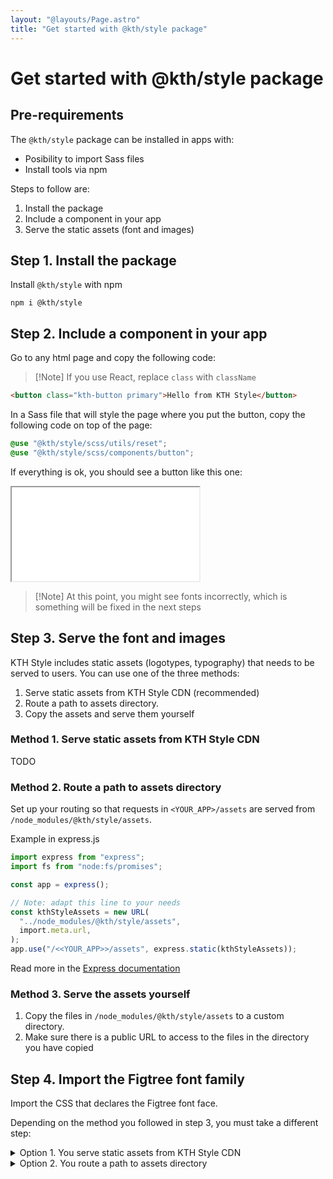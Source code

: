 ```yaml
---
layout: "@layouts/Page.astro"
title: "Get started with @kth/style package"
---
```


# Get started with @kth/style package

## Pre-requirements

The `@kth/style` package can be installed in apps with:

- Posibility to import Sass files
- Install tools via npm

Steps to follow are:

1. Install the package
2. Include a component in your app
3. Serve the static assets (font and images)

## Step 1. Install the package

Install `@kth/style` with npm

```
npm i @kth/style
```

## Step 2. Include a component in your app

Go to any html page and copy the following code:

> [!Note] If you use React, replace `class` with `className`

```html
<button class="kth-button primary">Hello from KTH Style</button>
```

In a Sass file that will style the page where you put the button, copy the following code on top of the page:

```scss
@use "@kth/style/scss/utils/reset";
@use "@kth/style/scss/components/button";
```

If everything is ok, you should see a button like this one:

<iframe src="/style/en/examples/button/default"></iframe>

> [!Note] At this point, you might see fonts incorrectly, which is something will be fixed in the next steps

## Step 3. Serve the font and images

KTH Style includes static assets (logotypes, typography) that needs to be served to users. You can use one of the three methods:

1. Serve static assets from KTH Style CDN (recommended)
2. Route a path to assets directory.
3. Copy the assets and serve them yourself

### Method 1. Serve static assets from KTH Style CDN

TODO

### Method 2. Route a path to assets directory

Set up your routing so that requests in `<YOUR_APP>/assets` are served from `/node_modules/@kth/style/assets`.

Example in express.js

```ts
import express from "express";
import fs from "node:fs/promises";

const app = express();

// Note: adapt this line to your needs
const kthStyleAssets = new URL(
  "../node_modules/@kth/style/assets",
  import.meta.url,
);
app.use("/<<YOUR_APP>>/assets", express.static(kthStyleAssets));
```

Read more in the [Express documentation](https://expressjs.com/en/starter/static-files.html)

### Method 3. Serve the assets yourself

1. Copy the files in `/node_modules/@kth/style/assets` to a custom directory.
2. Make sure there is a public URL to access to the files in the directory you have copied

## Step 4. Import the Figtree font family

Import the CSS that declares the Figtree font face.

Depending on the method you followed in step 3, you must take a different step:

<details class="kth-details">
<summary>Option 1. You serve static assets from KTH Style CDN</summary>
<div class="kth-details__content">

TODO

</div>
</details>

<details class="kth-details">
<summary>Option 2. You route a path to assets directory</summary>
<div class="kth-details__content">

You can import the Figtree using the HTML `<link>` tag or CSS `@import` rule.

```html
<link rel="stylesheet" href="/<YOUR_APP>/assets/fonts.css" />
```

```scss
@import url("/<YOUR_APP>/assets/fonts.css");
```

> [!Note]
> Some tools rewrite URLs when using `@import` statements. If you have any problem, contact us so we can add troubleshooting information

<details>
<summary>Troubleshooting</summary>

<div>

In this section we will include the most common problems when importing both CSS and Sass files into a project.

</div>

</details>

<details class="kth-details">
<summary>Option 3. You serve the assets yourself</summary>

Import the CSS file originally called `fonts.css` using the HTML `<link>` tag or CSS `@import` rule. You might need to edit it if you have move the font files to a different place

```html
<link rel="stylesheet" href="/<YOUR_PATH>/fonts.css" />
```

```scss
@import url("/<YOUR_PATH>/fonts.css");
```

</div>
